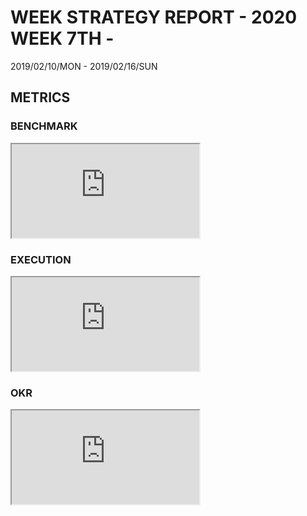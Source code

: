 # WEEK STRATEGY REPORT - 2020 WEEK 7TH -

2019/02/10/MON - 2019/02/16/SUN

## METRICS

### BENCHMARK

<div class="responsive-iframe">
<iframe src="https://docs.google.com/spreadsheets/d/e/2PACX-1vQFsXRMajfHm-ktB7D9PJY962LfpzvrAA84TjFJh5sskUId9facRIDt8xIDxZR9eIVZBuCat7mKg7oC/pubchart?oid=769092142&amp;format=image"></iframe>
</div>

### EXECUTION

<div class="responsive-iframe">
<iframe src="https://docs.google.com/spreadsheets/d/e/2PACX-1vQkOb39xVNFX9ijfGJQemkWKjlFLRyf75_cxLP2EaeJ1UHOdB92cbqWjbECBzfsrAMeZl4DPb7bleyS/pubchart?oid=2109237086&amp;format=image"></iframe>
</div>

### OKR

<div class="responsive-iframe">
<iframe src="https://docs.google.com/spreadsheets/d/e/2PACX-1vTPC14V9FPZQJEhuq4B47i4QNbsoFYz0W7MY3Pb5VTcXf5Z5S9uxOtCXq1SapOKzZaevUSXhsO3ZtfX/pubchart?oid=2109237086&amp;format=image"></iframe>
</div>
